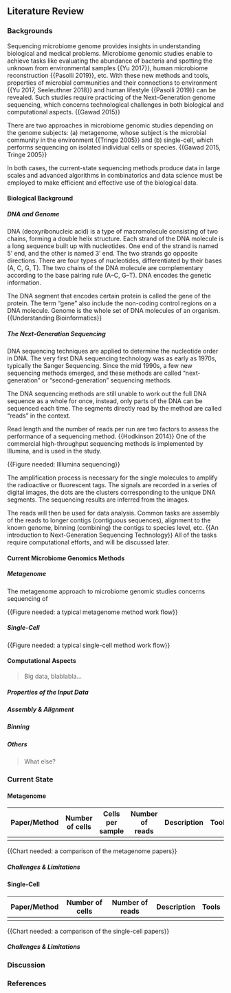 ## Literature Review

### Backgrounds

Sequencing microbiome genome provides insights in understanding biological and medical problems. Microbiome genomic studies enable to achieve tasks like evaluating the abundance of bacteria and spotting the unknown from environmental samples {{Yu 2017}}, human microbiome reconstruction {{Pasolli 2019}}, etc. With these new methods and tools, properties of microbial communities and their connections to environment {{Yu 2017, Seeleuthner 2018}} and human lifestyle {{Pasolli 2019}} can be revealed. Such studies require practicing of the Next-Generation genome sequencing, which concerns technological challenges in both biological and computational aspects. {{Gawad 2015}}

There are two approaches in microbiome genomic studies depending on the genome subjects: (a) metagenome, whose subject is the microbial community in the environment {{Tringe 2005}} and  (b) single-cell, which performs sequencing on isolated individual cells or species. {{Gawad 2015, Tringe 2005}} 

In both cases, the current-state sequencing methods produce data in large scales and advanced algorithms in combinatorics and data science must be employed to make efficient and effective use of the biological data.

#### Biological Background

##### DNA and Genome

DNA (deoxyribonucleic acid) is a type of macromolecule consisting of two chains, forming a double helix structure. Each strand of the DNA molecule is a long sequence built up with nucleotides. One end of the strand is named 5’ end, and the other is named 3’ end. The two strands go opposite directions. There are four types of nucleotides, differentiated by their bases (A, C, G, T). The two chains of the DNA molecule are complementary according to the base pairing rule (A–C, G–T). DNA encodes the genetic information.

The DNA segment that encodes certain protein is called the gene of the protein. The term “gene” also include the non-coding control regions on a DNA molecule. Genome is the whole set of DNA molecules of an organism. {{Understanding Bioinformatics}}

##### The Next-Generation Sequencing

DNA sequencing techniques are applied to determine the nucleotide order in DNA. The very first DNA sequencing technology was as early as 1970s, typically the Sanger Sequencing. Since the mid 1990s, a few new sequencing methods emerged, and these methods are called “next-generation” or “second-generation” sequencing methods.

The DNA sequencing methods are still unable to work out the full DNA sequence as a whole for once, instead, only parts of the DNA can be sequenced each time. The segments directly read by the method are called “reads” in the context.

Read length and the number of reads per run are two factors to assess the performance of a sequencing method. {{Hodkinson 2014}} One of the commercial high-throughput sequencing methods is implemented by Illumina, and is used in the study.

{{Figure needed: IIllumina sequencing}}

The amplification process is necessary for the single molecules to amplify the radioactive or fluorescent tags. The signals are recorded in a series of digital images, the dots are the clusters corresponding to the unique DNA segments. The sequencing results are inferred from the images.

The reads will then be used for data analysis. Common tasks are assembly of the reads to longer contigs (contiguous sequences), alignment to the known genome, binning (combining) the contigs to species level, etc. {{An introduction to Next-Generation Sequencing Technology}} All of the tasks require computational efforts, and will be discussed later.


#### Current Microbiome Genomics Methods

##### Metagenome

The metagenome approach to microbiome genomic studies concerns sequencing of 

{{Figure needed: a typical metagenome method work flow}}

##### Single-Cell

{{Figure needed: a typical single-cell method work flow}}

#### Computational Aspects

> Big data, blablabla…

##### Properties of the Input Data

##### Assembly & Alignment

##### Binning

##### Others

> What else?

### Current State

#### Metagenome

| Paper/Method | Number of cells | Cells per sample | Number of reads | Description | Tools |
| ------------ | --------------- | ---------------- | --------------- | ----------- | ----- |
|              |                 |                  |                 |             |       |

{{Chart needed: a comparison of the metagenome papers}}

##### Challenges & Limitations

#### Single-Cell

| Paper/Method | Number of cells | Number of reads | Description | Tools |
| ------------ | --------------- | --------------- | ----------- | ----- |
|              |                 |                 |             |       |

{{Chart needed: a comparison of the single-cell papers}}

##### Challenges & Limitations

### Discussion

### References




